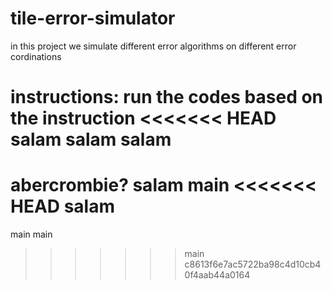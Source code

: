 # tile-error-simulator
in this project we simulate different error algorithms on different error cordinations



instructions:
run the codes based on the instruction
<<<<<<< HEAD
salam
salam
salam
=======
abercrombie?
salam
main
<<<<<<< HEAD
salam
=======
main
main
>>>>>>> main
>>>>>>> c8613f6e7ac5722ba98c4d10cb40f4aab44a0164
